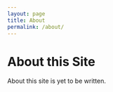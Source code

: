 ```yaml
---
layout: page
title: About
permalink: /about/
---
```


# About this Site

About this site is yet to be written.

